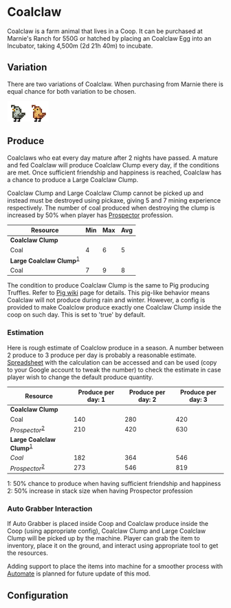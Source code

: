 # Coalclaw

Coalclaw is a farm animal that lives in a Coop. It can be purchased at Marnie's Ranch for 550G or hatched by placing an Coalclaw Egg into an Incubator, taking 4,500m (2d 21h 40m) to incubate.

## Variation

There are two variations of Coalclaw. When purchasing from Marnie there is equal chance for both variation to be chosen.

![Coalclaw_Variations](Animals/Coalclaw_Variations.png)

## Produce

Coalclaws who eat every day mature after 2 nights have passed. A mature and fed Coalclaw will produce Coalclaw Clump every day, if the conditions are met. Once sufficient friendship and happiness is reached, Coalclaw has a chance to produce a Large Coalclaw Clump.

Coalclaw Clump and Large Coalclaw Clump cannot be picked up and instead must be destroyed using pickaxe, giving 5 and 7 mining experience respectively. The number of coal produced when destroying the clump is increased by 50% when player has [Prospector](https://stardewvalleywiki.com/Skills#Mining) profession.

| Resource | Min | Max | Avg |
| -------- | --- | --- | --- |
| **Coalclaw Clump** | | | |
| Coal | 4 | 6 | 5 |
| **Large Coalclaw Clump**<sup>[1](#LargeCoalclawClump)</sup> | | | |
| Coal | 7 | 9 | 8 |

The condition to produce Coalclaw Clump is the same to Pig producing Truffles. Refer to [Pig wiki](https://stardewvalleywiki.com/Pig) page for details. This pig-like behavior means Coalclaw will not produce during rain and winter. However, a config is provided to make Coalclow produce exactly one Coalclaw Clump inside the coop on such day. This is set to 'true' by default.

### Estimation

Here is rough estimate of Coalclow produce in a season. A number between 2 produce to 3 produce per day is probably a reasonable estimate. [Spreadsheet](https://docs.google.com/spreadsheets/d/13k0kkcyTUVJseXhAiZoKnOVubqOB7M9F3xILHV-Sj54/edit#gid=549968683) with the calculation can be accessed and can be used (copy to your Google account to tweak the number) to check the estimate in case player wish to change the default produce quantity.

| Resource | Produce per day: 1 | Produce per day: 2 | Produce per day: 3 |
| -------- | ------------------ | ------------------ | ------------------ |
| **Coalclaw Clump** | | | |
| Coal | 140 | 280 | 420 |
| *Prospector*<sup>[2](#LargeCoalclawClump)</sup> | 210 | 420 | 630 |
| **Large Coalclaw Clump**<sup>[1](#LargeCoalclawClump)</sup> | | | |
| *Coal* | 182 | 364 | 546 |
| *Prospector*<sup>[2](#LargeCoalclawClump)</sup> | 273 | 546 | 819 |

<a name="LargeCoalclawClump">1</a>: 50% chance to produce when having sufficient friendship and happiness<br>
<a name="Prospector">2</a>: 50% increase in stack size when having Prospector profession

### Auto Grabber Interaction

If Auto Grabber is placed inside Coop and Coalclaw produce inside the Coop (using appropriate config), Coalclaw Clump and Large Coalclaw Clump will be picked up by the machine. Player can grab the item to inventory, place it on the ground, and interact using appropriate tool to get the resources.

Adding support to place the items into machine for a smoother process with [Automate](https://www.nexusmods.com/stardewvalley/mods/1063) is planned for future update of this mod.

## Configuration

